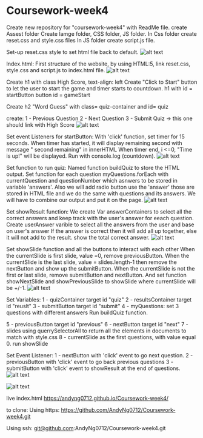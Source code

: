 # Coursework-week4
Create new repository for "coursework-week4" with ReadMe file.
create Assest folder
Create Iamge folder, CSS folder, JS folder.
In Css folder create reset.css and style.css files
In JS folder create script.js file.

Set-up reset.css style to set html file back to default. 
![alt text](https://github.com/AndyNg0712/Coursework-week4/blob/main/assets/images/reset-css.png?raw=true)

Index.html:
First structure of the website, by using HTML:5, link reset.css, style.css and script.js to index.html file. 
![alt text](https://github.com/AndyNg0712/Coursework-week4/blob/main/assets/images/structure-index-html.png?raw=true)

Create h1 with class High Score, text-align: left
Create "Click to Start" button to let the user to start the game and timer starts to countdown. 
h1 with id = startButton
button id = gameStart

Create h2 "Word Guess" with class= quiz-container and id= quiz

create:
1 - Previous Question
2 - Next Question
3 - Submit Quiz -> this one should link with High Score
![alt text](https://github.com/AndyNg0712/Coursework-week4/blob/main/assets/images/structure-index-2.png?raw=true)

Set event Listeners for startButton:
With 'click' function, set timer for 15 seconds.
When timer has started, it will display remaining second with message " second remaining" in innerHTML
When timer end, i <=0, "Time is up!" will be displayed. 
Run with console.log (countdown).
![alt text](https://github.com/AndyNg0712/Coursework-week4/blob/main/assets/images/startButton-script.png?raw=true)

Set function to run quiz:
Named function buildQuiz to store the HTML output. 
Set function for each question myQuestions.forEach with currentQuestion and questionNumber which asnwers to be stored in variable 'answers'. 
Also we will add radio button use the 'answer' those are stored in HTML file and we do the same with questions and its answers. 
We will have to combine our output and put it on the page. 
![alt text](https://github.com/AndyNg0712/Coursework-week4/blob/main/assets/images/function-buildquiz.png?raw=true)

Set showResult function: 
We create Var answerContainers to select all the correct answers and keep track with the user's answer for eeach question. 
Create userAnswer varible to select all the answers from the user and base on user's answer
If the answer is correct then it will add all up together, else it will not add to the result. 
show the total correct answer.
![alt text](https://github.com/AndyNg0712/Coursework-week4/blob/main/assets/images/show-result.png?raw=true)

Set showSlide function and all the buttons to interact with each other
When the currentSlide is first slide, value =0, remove previousButton. 
When the currentSlide is the last slide, value = slides.length-1 then remove the nextButton and show up the submitButton. 
When the currentSlide is not the first or last slide, remove submitButton and nextButton. 
And set function showNextSlide and showPreviousSlide to showSlide where currentSlide will be +/-1. 
![alt text](https://github.com/AndyNg0712/Coursework-week4/blob/main/assets/images/setup-active-buttons-slides.png?raw=true)

Set Variables:
1 - quizContainer target id "quiz"
2 - resultsContainer target id "reuslt"
3 - submitButton target id "submit"
4 - myQuestions: set 3 questions with different answers 
Run buildQuiz function. 


5 - previousButton target id "previous"
6 - nextButton target id "next"
7 - slides using querrySelectorAll to return all the elements in documents to match with style.css 
8 - currentSlide as the first questions, with value equal 0. 
run showSlide 


Set Event Listener:
1 - nextButton with 'click' event to go next question.
2 - previousButton with 'click' event to go back previous questions 
3 - submitButton with 'click' event to showResult at the end of questions. 
![alt text](https://github.com/AndyNg0712/Coursework-week4/blob/main/assets/images/buttons-eventListener.png?raw=true)

![alt text](https://github.com/AndyNg0712/Coursework-week4/blob/main/assets/images/index-full.png?raw=true)

live index.html
https://andyng0712.github.io/Coursework-week4/

to clone: 
Using https:
https://github.com/AndyNg0712/Coursework-week4.git

Using ssh:
git@github.com:AndyNg0712/Coursework-week4.git

